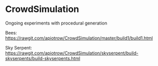 CrowdSimulation
===============

Ongoing experiments with procedural generation

Bees: https://rawgit.com/apiotrow/CrowdSimulation/master/build1/build1.html

Sky Serpent: https://rawgit.com/apiotrow/CrowdSimulation/skyserpent/build-skyserpents/build-skyserpents.html
